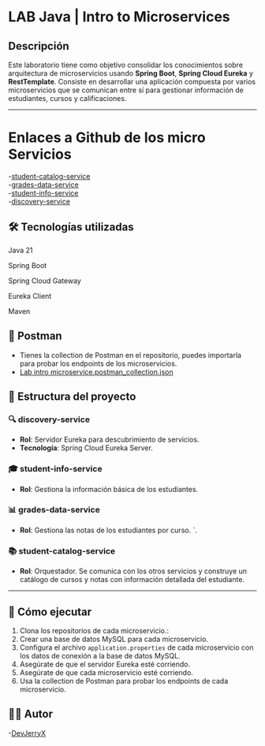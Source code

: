 




# LAB Java | Intro to Microservices

## Descripción

Este laboratorio tiene como objetivo consolidar los conocimientos sobre arquitectura de microservicios usando **Spring Boot**, **Spring Cloud Eureka** y **RestTemplate**. Consiste en desarrollar una aplicación compuesta por varios microservicios que se comunican entre sí para gestionar información de estudiantes, cursos y calificaciones.

---
# Enlaces a Github de los micro Servicios
-[student-catalog-service](https://github.com/planetWeb252/student-catalog-service)  
-[grades-data-service](https://github.com/planetWeb252/grades-data-service)  
-[student-info-service](https://github.com/planetWeb252/student-info-service)  
-[discovery-service](https://github.com/planetWeb252/discovery-service)

## 🛠️ Tecnologías utilizadas
Java 21

Spring Boot

Spring Cloud Gateway

Eureka Client

Maven

## 🧪 Postman
- Tienes la collection de Postman en el repositorio, puedes importarla para probar los endpoints de los microservicios.
- [Lab intro microservice.postman_collection.json](Postman/Lab%20intro%20microservice.postman_collection.json)


## 🧱 Estructura del proyecto

### 🔍 discovery-service
- **Rol**: Servidor Eureka para descubrimiento de servicios.
- **Tecnología**: Spring Cloud Eureka Server.

### 🎓 student-info-service
- **Rol**: Gestiona la información básica de los estudiantes.


### 📊 grades-data-service
- **Rol**: Gestiona las notas de los estudiantes por curso.
`.

### 📚 student-catalog-service
- **Rol**: Orquestador. Se comunica con los otros servicios y construye un catálogo de cursos y notas con información detallada del estudiante.

---

## 🚀 Cómo ejecutar

1. Clona los repositorios de cada microservicio.:
2. Crear una base de datos MySQL para cada microservicio.
3. Configura el archivo `application.properties` de cada microservicio con los datos de conexión a la base de datos MySQL.
4. Asegúrate de que el servidor Eureka esté corriendo.
5. Asegúrate de que cada microservicio esté corriendo.
6. Usa la collection de Postman para probar los endpoints de cada microservicio.


## 👨‍💻 Autor
-[DevJerryX](https://github.com/planetWeb252)